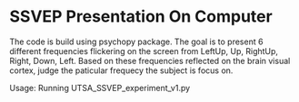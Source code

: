 SSVEP Presentation On Computer
====================================

The code is build using psychopy package. The goal is to present 6 different frequencies flickering on the screen from LeftUp, Up, RightUp, Right, Down, Left. Based on these frequencies reflected on the brain visual cortex, judge the paticular frequecy the subject is focus on.

Usage:
Running UTSA_SSVEP_experiment_v1.py
